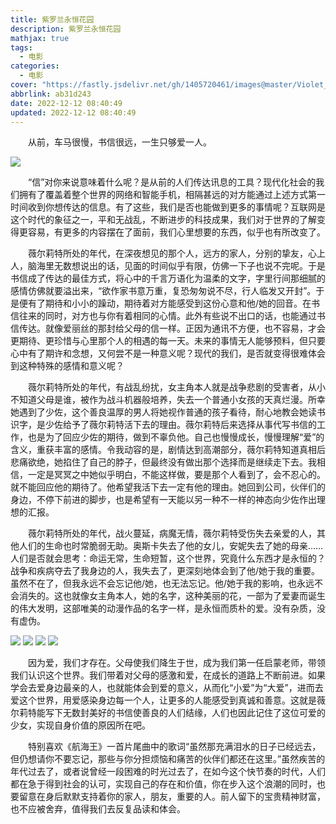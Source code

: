 ```yaml
---
title: 紫罗兰永恒花园
description: 紫罗兰永恒花园
mathjax: true
tags:
  - 电影
categories:
  - 电影
cover: "https://fastly.jsdelivr.net/gh/1405720461/images@master/Violet_Evergarden/22.webp"
abbrlink: ab31d243
date: 2022-12-12 08:40:49
updated: 2022-12-12 08:40:49
---
```


&emsp;&emsp;从前，车马很慢，书信很远，一生只够爱一人。

![](https://fastly.jsdelivr.net/gh/1405720461/blog_img@main/inspiration/19.webp)

&emsp;&emsp;“信”对你来说意味着什么呢？是从前的人们传达讯息的工具？现代化社会的我们拥有了覆盖着整个世界的网络和智能手机，相隔甚远的对方能通过上述方式第一时间收到你想传达的信息。有了这些，我们是否也能做到更多的事情呢？互联网是这个时代的象征之一，平和无战乱，不断进步的科技成果，我们对于世界的了解变得更容易，有更多的内容摆在了面前，我们心里想要的东西，似乎也有所改变了。

&emsp;&emsp;薇尔莉特所处的年代，在深夜想见的那个人，远方的家人，分别的挚友，心上人，脑海里无数想说出的话，见面的时间似乎有限，仿佛一下子也说不完呢。于是书信成了传达的最佳方式，将心中的千言万语化为温柔的文字，字里行间那细腻的感情仿佛就要溢出来，“欲作家书意万重，复恐匆匆说不尽，行人临发又开封”。于是便有了期待和小小的躁动，期待着对方能感受到这份心意和他/她的回音。在书信往来的同时，对方也与你有着相同的心情。此外有些说不出口的话，也能通过书信传达。就像爱丽丝的那封给父母的信一样。正因为通讯不方便，也不容易，才会更期待、更珍惜与心里那个人的相遇的每一天。未来的事情无人能够预料，但只要心中有了期许和念想，又何尝不是一种意义呢？现代的我们，是否就变得很难体会到这种特殊的感情和意义呢？

&emsp;&emsp;薇尔莉特所处的年代，有战乱纷扰，女主角本人就是战争悲剧的受害者，从小不知道父母是谁，被作为战斗机器般培养，失去一个普通小女孩的天真烂漫。所幸她遇到了少佐，这个善良温厚的男人将她视作普通的孩子看待，耐心地教会她读书识字，是少佐给予了薇尔莉特活下去的理由。薇尔莉特后来选择从事代写书信的工作，也是为了回应少佐的期待，做到不辜负他。自己也慢慢成长，慢慢理解“爱”的含义，重获丰富的感情。令我动容的是，剧情达到高潮部分，薇尔莉特知道真相后悲痛欲绝，她掐住了自己的脖子，但最终没有做出那个选择而是继续走下去。我相信，一定是冥冥之中她似乎明白，不能这样做，要是那个人看到了，会不忍心的。就不能回应他的期待了。他希望我活下去一定有他的理由。她回到公司，伙伴们的身边，不停下前进的脚步，也是希望有一天能以另一种不一样的神态向少佐作出理想的汇报。

&emsp;&emsp;薇尔莉特所处的年代，战火蔓延，病魔无情，薇尔莉特受伤失去亲爱的人，其他人们的生命也时常脆弱无助。奥斯卡失去了他的女儿，安妮失去了她的母亲……人们是否就会思考：命运无常，生命短暂，这个世界，究竟什么东西才是永恒的？战争和疾病夺去了我身边的人，我失去了，更深刻地体会到了他/她于我的重要。虽然不在了，但我永远不会忘记他/她，也无法忘记。他/她于我的影响，也永远不会消失的。这也就像女主角本人，她的名字，这种美丽的花，一部为了爱妻而诞生的伟大发明，这部唯美的动漫作品的名字一样，是永恒而质朴的爱。没有杂质，没有虚伪。

<div class='blog-img'>
  <img src="https://fastly.jsdelivr.net/gh/1405720461/blog_img@main/inspiration/20.webp" />
  <img src="https://fastly.jsdelivr.net/gh/1405720461/blog_img@main/inspiration/21.webp" />
  <img src="https://fastly.jsdelivr.net/gh/1405720461/blog_img@main/inspiration/22.webp" />
  <img src="https://fastly.jsdelivr.net/gh/1405720461/blog_img@main/inspiration/23.webp" />
</div>

&emsp;&emsp;因为爱，我们才存在。父母使我们降生于世，成为我们第一任启蒙老师，带领我们认识这个世界。我们带着对父母的感激和爱，在成长的道路上不断前进。如果学会去爱身边最亲的人，也就能体会到爱的意义，从而化“小爱”为“大爱”，进而去爱这个世界，用爱感染身边每一个人，让更多的人能感受到真诚和善意。这就是薇尔莉特能写下无数封美好的书信使善良的人们结缘，人们也因此记住了这位可爱的少女，实现自身价值的原因所在吧。

&emsp;&emsp;特别喜欢《航海王》一首片尾曲中的歌词“虽然那充满泪水的日子已经远去，但仍想请你不要忘记，那些与你分担烦恼和痛苦的伙伴们都还在这里。”虽然疾苦的年代过去了，或者说曾经一段困难的时光过去了，在如今这个快节奏的时代，人们都在急于得到社会的认可，实现自己的存在和价值，你在步入这个浪潮的同时，也要留意在身后默默支持着你的家人，朋友，重要的人。前人留下的宝贵精神财富，也不应被舍弃，值得我们去反复品读和体会。
